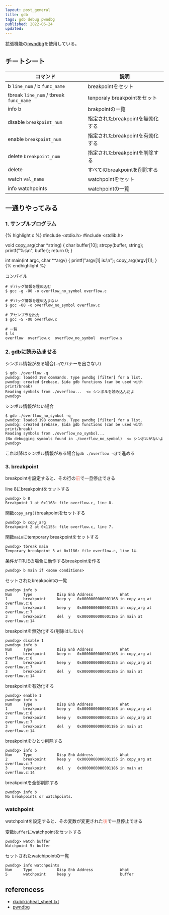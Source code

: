 ```yaml
---
layout: post_general
title: gdb
tags: gdb debug pwndbg
published: 2022-06-24
updated: 
---
```


拡張機能の[pwndbg](https://github.com/pwndbg/pwndbg)を使用している。

## チートシート

|コマンド|説明|
|---|---|
|b `line_num` / b `func_name`|breakpointをセット|
|tbreak `line_num` / tbreak `func_name`|tenporaly breakpointをセット|
|info b | brakpointの一覧|
|disable `breakpoint_num`|指定されたbreakpointを無効化する|
|enable `breakpoint_num`|指定されたbreakpointを有効化する|
|delete `breakpoint_num`|指定されたbreakpointを削除する|
|delete|すべてのbreakpointを削除する|
|watch `val_name` |watchpointをセット|
|info watchpoints |watchpointの一覧|

## 一通りやってみる

### 1. サンプルプログラム

{% highlight c %}
#include <stdio.h>
#include <stdlib.h>

void copy_arg(char *string)
{
    char buffer[10];
    strcpy(buffer, string);
    printf("%s\n", buffer);
    return 0;
}

int main(int argc, char **argv)
{
        printf("argv[1] is:\n");
        copy_arg(argv[1]);
}
{% endhighlight %}

コンパイル

```
# デバッグ情報を埋め込む
$ gcc -g -O0 -o overflow_no_symbol overflow.c

# デバッグ情報を埋め込まない
$ gcc -O0 -o overflow_no_symbol overflow.c

# アセンブラを出力
$ gcc -S -O0 overflow.c

# 一覧
$ ls
overflow  overflow.c  overflow_no_symbol  overflow.s
```

### 2. gdbに読み込ませる

シンボル情報がある場合(`-q`でバナーを出さない)
```
$ gdb ./overflow -q
pwndbg: loaded 198 commands. Type pwndbg [filter] for a list.
pwndbg: created $rebase, $ida gdb functions (can be used with print/break)
Reading symbols from ./overflow...  <= シンボルを読み込んだよ
pwndbg>
```
シンボル情報がない場合
```
$ gdb ./overflow_no_symbol -q
pwndbg: loaded 198 commands. Type pwndbg [filter] for a list.
pwndbg: created $rebase, $ida gdb functions (can be used with print/break)
Reading symbols from ./overflow_no_symbol...
(No debugging symbols found in ./overflow_no_symbol)  <= シンボルがないよ
pwndbg>
```

これ以降はシンボル情報がある場合(`gdb ./overflow -q`)で進める

### 3. breakpoint

breakpointを設定すると、その行の<span style="color:salmon">前</span>で一旦停止できる

line 8にbreakpointをセットする
```
pwndbg> b 8
Breakpoint 1 at 0x1168: file overflow.c, line 8.
```
関数`copy_arg()`breakpointをセットする
```
pwndbg> b copy_arg
Breakpoint 2 at 0x1155: file overflow.c, line 7.
```
関数`main`にtemporary breakpointをセットする
```
pwndbg> tbreak main
Temporary breakpoint 3 at 0x1186: file overflow.c, line 14.
```
条件がTRUEの場合に動作するbreakpointを作る
```
pwndbg> b main if <some conditions>
```

セットされたbreakpointの一覧
```
pwndbg> info b
Num     Type           Disp Enb Address            What
1       breakpoint     keep y   0x0000000000001168 in copy_arg at overflow.c:8
2       breakpoint     keep y   0x0000000000001155 in copy_arg at overflow.c:7
3       breakpoint     del  y   0x0000000000001186 in main at overflow.c:14
```
breakpointを無効化する(削除はしない)
```
pwndbg> disable 1
pwndbg> info b
Num     Type           Disp Enb Address            What
1       breakpoint     keep n   0x0000000000001168 in copy_arg at overflow.c:8
2       breakpoint     keep y   0x0000000000001155 in copy_arg at overflow.c:7
3       breakpoint     del  y   0x0000000000001186 in main at overflow.c:14
```
breakpointを有効化する
```
pwndbg> enable 1
pwndbg> info b
Num     Type           Disp Enb Address            What
1       breakpoint     keep y   0x0000000000001168 in copy_arg at overflow.c:8
2       breakpoint     keep y   0x0000000000001155 in copy_arg at overflow.c:7
3       breakpoint     del  y   0x0000000000001186 in main at overflow.c:14
```
breakpointをひとつ削除する
```
pwndbg> info b
Num     Type           Disp Enb Address            What
2       breakpoint     keep y   0x0000000000001155 in copy_arg at overflow.c:7
3       breakpoint     del  y   0x0000000000001186 in main at overflow.c:14
```
breakpointを全部削除する
```
pwndbg> info b
No breakpoints or watchpoints.
```

### watchpoint

watchpointを設定すると、その変数が変更された<span style="color:salmon">後</span>で一旦停止できる

変数`buffer`にwatchpointをセットする
```
pwndbg> watch buffer
Watchpoint 5: buffer
```
セットされたwatchipointの一覧
```
pwndbg> info watchpoints
Num     Type           Disp Enb Address            What
5       watchpoint     keep y                      buffer
```

## referencess

- [rkubik/cheat_sheet.txt](https://gist.github.com/rkubik/b96c23bd8ed58333de37f2b8cd052c30)
- [pwndbg](https://github.com/pwndbg/pwndbg)